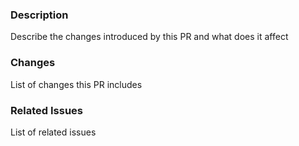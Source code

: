 ### Description

Describe the changes introduced by this PR and what does it affect

### Changes

List of changes this PR includes

### Related Issues

List of related issues
